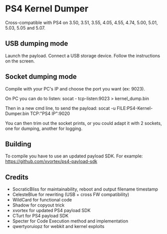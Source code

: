 # PS4 Kernel Dumper

Cross-compatible with PS4 on 3.50, 3.51, 3.55, 4.05, 4.55, 4.74, 5.00, 5.01, 5.03, 5.05 and 5.07.

## USB dumping mode

Launch the payload. Connect a USB storage device. Follow the instructions on the screen.

## Socket dumping mode

Compile with your PC's IP and choose the port you want (ex: 9023).

On PC you can do to listen:
	socat - tcp-listen:9023 > kernel_dump.bin

Then in a new cmd line, to send the payload:
	socat -u FILE:PS4-Kernel-Dumper.bin TCP:"PS4 IP":9020

You can then trim out the socket prints, or you could adapt it with 2 sockets, one for dumping, another for logging.

## Building

To compile you have to use an updated payload SDK. For example: https://github.com/xvortex/ps4-payload-sdk

## Credits

* SocraticBliss for maintainability, reboot and output filename timestamp
* CelesteBlue for rewriting (USB + cross FW compatibility)
* WildCard for functional code
* Shadow for copyout trick
* xvortex for updated PS4 payload SDK
* CTurt for PS4 payload SDK
* Specter for Code Execution method and implementation
* qwertyoruiopz for webkit and kernel exploits
